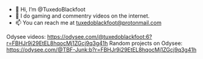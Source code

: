 - 👋 Hi, I’m @TuxedoBlackfoot
- 👀 I do gaming and commentry videos on the internet. 
- 📫 You can reach me at tuxedoblackfoot@protonmail.com

Odysee videos: https://odysee.com/@tuxedoblackfoot:6?r=FBHJr9i29EtEL8hqocMj1ZGcj9q3g41h
Random projects on Odysee: https://odysee.com/@TBF-Junk:b?r=FBHJr9i29EtEL8hqocMj1ZGcj9q3g41h
